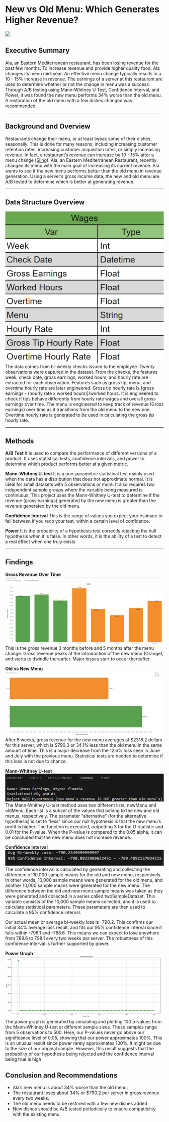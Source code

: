 # New vs Old Menu: Which Generates Higher Revenue?
![](Menu.png)

## Executive Summary
Ala, an Eastern Mediterranean restaurant, has been losing revenue for the past few months. To increase revenue and provide higher quality food, Ala changes its menu mid-year. An effective menu change typically results in a 10 - 15% increase in revenue. The earnings of a server at this restaurant are used to determine whether or not the change in menu was a success. Through A/B testing using Mann-Whitney U Test, Confidence Interval, and Power, it was found the new menu performs 34% worse than the old menu. A restoration of the old menu with a few dishes changed was recommended. 

----
## Background and Overview
Restaurants change their menu, or at least tweak some of their dishes, seasonally. This is done for many reasons, including increasing customer retention rates, increasing customer acquisition rates, or simply increasing revenue. In fact, a restaurant’s revenue can increase by 10 - 15% after a menu change <a href="https://getsling.com/blog/menu-engineering/#:~:text=In%20most%20cases%2C%20when%20you,process%20every%20year%20or%20two." target="_blank">(Sling)</a>. Ala, an Eastern Mediterranean Restaurant, recently changed its menu with the main goal of increasing its current revenue. Ala wants to see if the new menu performs better than the old menu in revenue generation. Using a server’s gross income data, the new and old menu are A/B tested to determine which is better at generating revenue.

----
## Data Structure Overview
![](Data_Structure.png)<br />
The data comes from bi-weekly checks issued to the employee. Twenty observations were captured in the dataset. From the checks, the features week, check date, gross earnings, worked hours, and hourly rate are extracted for each observation. Features such as gross tip, menu, and overtime hourly rate are later engineered. Gross tip hourly rate is [gross earnings - (hourly rate x worked hours)]/worked hours. It is engineered to check if tips behave differently from hourly rate wages and overall gross earnings over time. The menu is engineered to keep track of revenue (Gross earnings) over time as it transitions from the old menu to the new one. Overtime hourly rate is generated to be used in calculating the gross tip hourly rate. 
 
 ---- 

## Methods
**A/B Test**
It is used to compare the performance of different versions of a product. It uses statistical tests, confidence intervals, and power to determine which product performs better at a given metric.

**Mann-Whitney U-test**
It is a non-parametric statistical test mainly used when the data has a distribution that does not approximate normal. It is ideal for small datasets with 5 observations or more. It also requires two independent sample groups where the variable being measured is continuous. This project uses the Mann-Whitney U-test to determine if the revenue (gross earnings) generated by the new menu is greater than the revenue generated by the old menu.

**Confidence Interval**
This is the range of values you expect your estimate to fall between if you redo your test, within a certain level of confidence.

**Power**
It is the probability of a hypothesis test correctly rejecting the null hypothesis when it is false. In other words, it is the ability of a test to detect a real effect when one truly exists

----  
## Findings

**Gross Revenue Over Time**
![](Gross-Revenue.png)
This is the gross revenue 3 months before and 5 months after the menu change. Gross revenue peaks at the introduction of the new menu (Orange), and starts to dwindle thereafter. Major losses start to occur thereafter.

**Old vs New Menu**
![](Old-vs-New-Menu.png)
After 6 weeks, gross revenue for the new menu averages at $2318.2 dollars for this server, which is $790.3 or 34.1% less than the old menu in the same amount of time. This is a major decrease from the 12.6% loss seen in June and July with the previous menu. Statistical tests are needed to determine if this loss is not due to chance.

**Mann-Whitney U-test**
![](U-test.png)
The Mann-Whitney U-test method uses two different lists, newMenu and oldMenu. Each list is a subset of the values that belong to the new and old menus, respectively. The parameter “alternative” (for the alternative hypothesis) is set to “less” since our null hypothesis is that the new menu’s profit is higher.  The function is executed, outputting 3 for the U-statistic and  0.01 for the P-value. When the P-value is compared to the 0.05 alpha, it can be concluded that the new menu does not increase revenue.

**Confidence Interval**
![](Confidence-Interval.png)<br />
The confidence interval is calculated by generating and collecting the difference of 10,000 sample means for the old and new menu, respectively. In other words, 10,000 sample means were generated for the old menu, and another 10,000 sample means were generated for the new menu. The difference between the old and new menu sample means was taken as they were generated and collected in a series called twoSampleDataset. This variable consists of the 10,000 sample means collected, and it is used to calculate statistical parameters. These parameters are then used to calculate a 95% confidence interval.

Our actual mean or average bi-weekly loss is -790.2. This confirms our initial 34% average loss result, and fits our 95% confidence interval since it falls within -798.1 and -788.6. This means we can expect to lose anywhere from 788.6 to 798.1 every two weeks per server. The robustness of this confidence interval is further supported by power.

**Power Graph**
![](Power.png)
The power graph is generated by simulating and plotting 100 p-values from the Mann-Whitney U-test at different sample sizes. These samples range from 5 observations to 500. Here, our P-values never go above our significance level of 0.05, showing that our power approximates 100%. This is an unusual result since power rarely approximates 100%. It might be due to the size of our original sample. However, this result suggests that the probability of our hypothesis being rejected and the confidence interval being true is high

## Conclusion and Recommendations
- Ala’s new menu is about 34% worse than the old menu. 
- The restaurant loses about 34% or $790.2 per server in gross revenue every two weeks.
- The old menu needs to be restored with a few new dishes added
- New dishes should be A/B tested periodically to ensure compatibility with the existing menu
